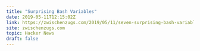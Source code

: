 ```yaml
---
title: "Surprising Bash Variables"
date: 2019-05-11T12:15:02Z
link: https://zwischenzugs.com/2019/05/11/seven-surprising-bash-variables/?utm_medium=RSS&utm_source=hune
site: zwischenzugs.com
topic: Hacker News
draft: false
---
```

